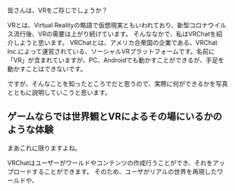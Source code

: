 皆さんは、VRをご存じでしょうか？

VRとは、Virtual Realityの略語で仮想現実ともいわれており、新型コロナウイルス流行後、VRの需要は上がり続けています。
そんななかで、私はVRChatを紹介しようと思います。
VRChatとは、アメリカ合衆国の企業である、VRChat Inc.によって運営されている、ソーシャルVRプラットフォームです。名前に「VR」が含まれていますが、PC、Androidでも動かすことができるが、手足を動かすことはできないです。

ですが、そんなことを知ったところでだと思うので、実際に何ができるかを写真とともに説明していこうと思います。

## ゲームならでは世界観とVRによるその場にいるかのような体験

まあこれに限りますよね。

VRChatはユーザーがワールドやコンテンツの作成行うことができ、それをアップロードすることができます。
そのため、ユーザがリアルの世界を再現したワールドや、